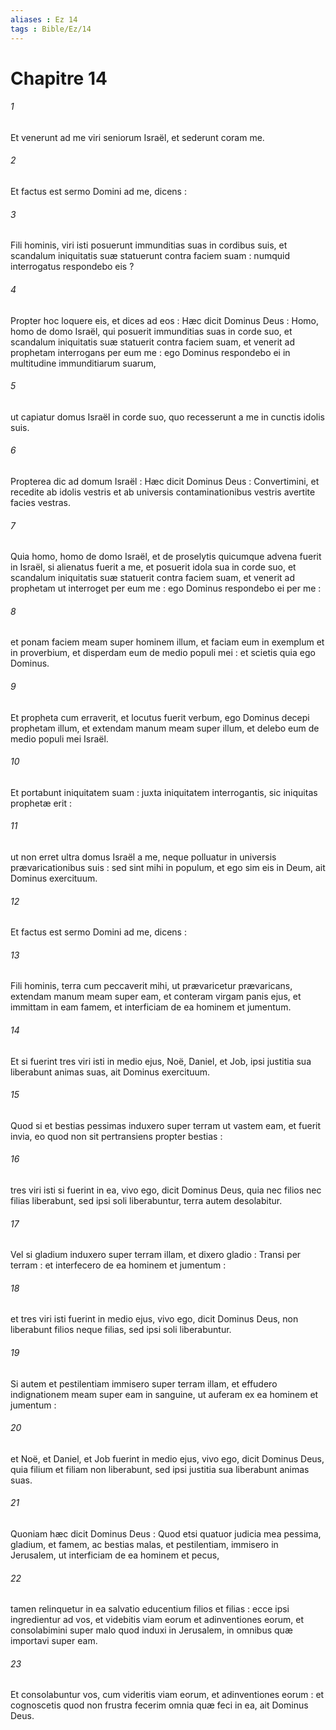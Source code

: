 ```yaml
---
aliases : Ez 14
tags : Bible/Ez/14
---
```


# Chapitre 14

###### 1
Et venerunt ad me viri seniorum Israël, et sederunt coram me.
###### 2
Et factus est sermo Domini ad me, dicens :
###### 3
Fili hominis, viri isti posuerunt immunditias suas in cordibus suis, et scandalum iniquitatis suæ statuerunt contra faciem suam : numquid interrogatus respondebo eis ?
###### 4
Propter hoc loquere eis, et dices ad eos : Hæc dicit Dominus Deus : Homo, homo de domo Israël, qui posuerit immunditias suas in corde suo, et scandalum iniquitatis suæ statuerit contra faciem suam, et venerit ad prophetam interrogans per eum me : ego Dominus respondebo ei in multitudine immunditiarum suarum,
###### 5
ut capiatur domus Israël in corde suo, quo recesserunt a me in cunctis idolis suis.
###### 6
Propterea dic ad domum Israël : Hæc dicit Dominus Deus : Convertimini, et recedite ab idolis vestris et ab universis contaminationibus vestris avertite facies vestras.
###### 7
Quia homo, homo de domo Israël, et de proselytis quicumque advena fuerit in Israël, si alienatus fuerit a me, et posuerit idola sua in corde suo, et scandalum iniquitatis suæ statuerit contra faciem suam, et venerit ad prophetam ut interroget per eum me : ego Dominus respondebo ei per me :
###### 8
et ponam faciem meam super hominem illum, et faciam eum in exemplum et in proverbium, et disperdam eum de medio populi mei : et scietis quia ego Dominus.
###### 9
Et propheta cum erraverit, et locutus fuerit verbum, ego Dominus decepi prophetam illum, et extendam manum meam super illum, et delebo eum de medio populi mei Israël.
###### 10
Et portabunt iniquitatem suam : juxta iniquitatem interrogantis, sic iniquitas prophetæ erit :
###### 11
ut non erret ultra domus Israël a me, neque polluatur in universis prævaricationibus suis : sed sint mihi in populum, et ego sim eis in Deum, ait Dominus exercituum.
###### 12
Et factus est sermo Domini ad me, dicens :
###### 13
Fili hominis, terra cum peccaverit mihi, ut prævaricetur prævaricans, extendam manum meam super eam, et conteram virgam panis ejus, et immittam in eam famem, et interficiam de ea hominem et jumentum.
###### 14
Et si fuerint tres viri isti in medio ejus, Noë, Daniel, et Job, ipsi justitia sua liberabunt animas suas, ait Dominus exercituum.
###### 15
Quod si et bestias pessimas induxero super terram ut vastem eam, et fuerit invia, eo quod non sit pertransiens propter bestias :
###### 16
tres viri isti si fuerint in ea, vivo ego, dicit Dominus Deus, quia nec filios nec filias liberabunt, sed ipsi soli liberabuntur, terra autem desolabitur.
###### 17
Vel si gladium induxero super terram illam, et dixero gladio : Transi per terram : et interfecero de ea hominem et jumentum :
###### 18
et tres viri isti fuerint in medio ejus, vivo ego, dicit Dominus Deus, non liberabunt filios neque filias, sed ipsi soli liberabuntur.
###### 19
Si autem et pestilentiam immisero super terram illam, et effudero indignationem meam super eam in sanguine, ut auferam ex ea hominem et jumentum :
###### 20
et Noë, et Daniel, et Job fuerint in medio ejus, vivo ego, dicit Dominus Deus, quia filium et filiam non liberabunt, sed ipsi justitia sua liberabunt animas suas.
###### 21
Quoniam hæc dicit Dominus Deus : Quod etsi quatuor judicia mea pessima, gladium, et famem, ac bestias malas, et pestilentiam, immisero in Jerusalem, ut interficiam de ea hominem et pecus,
###### 22
tamen relinquetur in ea salvatio educentium filios et filias : ecce ipsi ingredientur ad vos, et videbitis viam eorum et adinventiones eorum, et consolabimini super malo quod induxi in Jerusalem, in omnibus quæ importavi super eam.
###### 23
Et consolabuntur vos, cum videritis viam eorum, et adinventiones eorum : et cognoscetis quod non frustra fecerim omnia quæ feci in ea, ait Dominus Deus.
